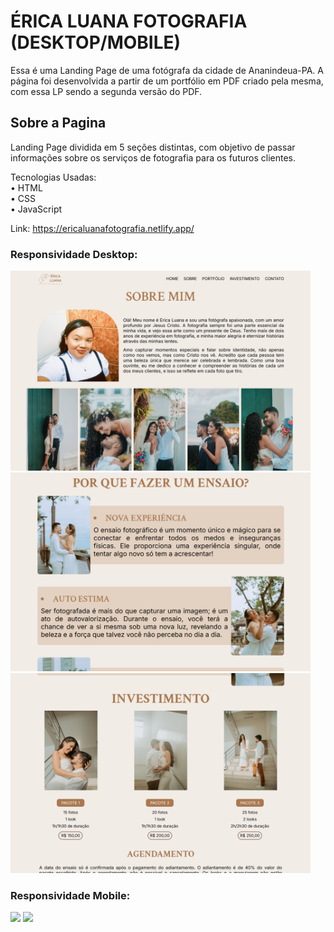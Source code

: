 # ÉRICA LUANA FOTOGRAFIA (DESKTOP/MOBILE)

Essa é uma Landing Page de uma fotógrafa da cidade de Ananindeua-PA. A página foi desenvolvida a partir de um portfólio em PDF criado pela mesma, com essa LP sendo a segunda versão do PDF.

## Sobre a Pagina
Landing Page dividida em 5 seções distintas, com objetivo de passar informações sobre os serviços de fotografia para os futuros clientes.

Tecnologias Usadas: <br>
• HTML <br>
• CSS <br>
• JavaScript

Link: https://ericaluanafotografia.netlify.app/

### Responsividade Desktop:
<img src="/assets/images/readme/responsividade-desktop.png" width="480px"> <br>
<img src="/assets/images/readme/responsividade-desktop-2.png" width="480px"> <br>
<img src="/assets/images/readme/responsividade-desktop-3.png" width="480px">

### Responsividade Mobile:
<img src="/assets/images/readme/responsividade-mobile.png" width="240px"> <img src="/assets/images/readme/responsividade-mobile-2.png" width="240px">
